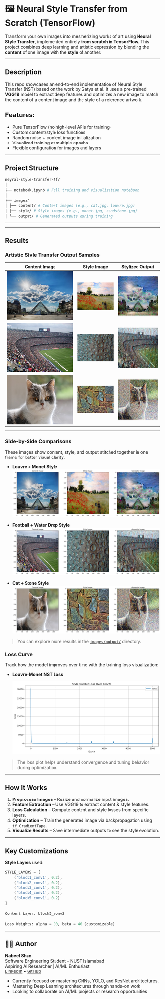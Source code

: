 # 🖼️ Neural Style Transfer from Scratch (TensorFlow)

Transform your own images into mesmerizing works of art using **Neural Style Transfer**, implemented entirely **from scratch in TensorFlow**. This project combines deep learning and artistic expression by blending the **content** of one image with the **style** of another.

---

## Description

This repo showcases an end-to-end implementation of Neural Style Transfer (NST) based on the work by Gatys et al. It uses a pre-trained **VGG19** model to extract deep features and optimizes a new image to match the content of a content image and the style of a reference artwork.

## Features:
- Pure TensorFlow (no high-level APIs for training)
- Custom content/style loss functions
- Random noise + content image initialization
- Visualized training at multiple epochs
- Flexible configuration for images and layers

---

## Project Structure
```bash
neyral-style-transfer-tf/
│
├── notebook.ipynb # Full training and visualization notebook
│
├── images/
│ ├── content/ # Content images (e.g., cat.jpg, louvre.jpg)
│ ├── style/ # Style images (e.g., monet.jpg, sandstone.jpg)
│ └── output/ # Generated outputs during training
```
---


---

## Results

### Artistic Style Transfer Output Samples

| Content Image | Style Image | Stylized Output |
|---------------|-------------|-----------------|
| ![content](images/content/louvre.jpg) | ![style](images/style/monet.jpg) | ![output](images/output/louvre_monet_4000.jpg) |
| ![content](images/content/foot_ground.jpg) | ![style](images/style/drop-of-water.jpg) | ![output](images/output/football_water_drop_4000.jpg) |
| ![content](images/content/cat.jpg) | ![style](images/style/stone_style.jpg) | ![output](images/output/cat_stone_1250.jpg) |

---

### Side-by-Side Comparisons

These images show content, style, and output stitched together in one frame for better visual clarity.

- **Louvre + Monet Style**
  ![side](images/output/side_by_side_louvre_monet.png)

- **Football + Water Drop Style**
  ![side](images/output/side_by_side_footbal_water.png)

- **Cat + Stone Style**
  ![side](images/output/download.png)

> You can explore more results in the [`images/output/`](images/output/) directory.

### Loss Curve

Track how the model improves over time with the training loss visualization:

- **Louvre-Monet NST Loss**
  
  ![loss](images/output/loss_epoch_louvre.png)

> The loss plot helps understand convergence and tuning behavior during optimization.
---

## How It Works

1. **Preprocess Images** – Resize and normalize input images.
2. **Feature Extraction** – Use VGG19 to extract content & style features.
3. **Loss Calculation** – Compute content and style losses from specific layers.
4. **Optimization** – Train the generated image via backpropagation using `tf.GradientTape`.
5. **Visualize Results** – Save intermediate outputs to see the style evolution.

---

## Key Customizations

**Style Layers** used:
  ```python
  STYLE_LAYERS = [
      ('block1_conv1', 0.2),
      ('block2_conv1', 0.2),
      ('block3_conv1', 0.2),
      ('block4_conv1', 0.2),
      ('block5_conv1', 0.2)
  ]

  Content Layer: block5_conv2

Loss Weights: alpha = 10, beta = 40 (customizable) 

```  
---

## 👨‍💻 Author

**Nabeel Shan**  
Software Engineering Student - NUST Islamabad  
Aspiring AI Researcher | AI/ML Enthusiast  
[LinkedIn](https://www.linkedin.com/in/nabeelshan) • [GitHub](https://github.com/nabeelshan78)  
- Currently focused on mastering CNNs, YOLO, and ResNet architectures.
- Mastering Deep Learning architectures through hands-on work
- Looking to collaborate on AI/ML projects or research opportunities
